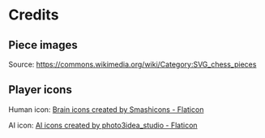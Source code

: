 # Credits
## Piece images
Source: https://commons.wikimedia.org/wiki/Category:SVG_chess_pieces

## Player icons
Human icon: [Brain icons created by Smashicons - Flaticon](https://www.flaticon.com/free-icons/brain)

AI icon: [AI icons created by photo3idea_studio - Flaticon](https://www.flaticon.com/free-icons/ai)
